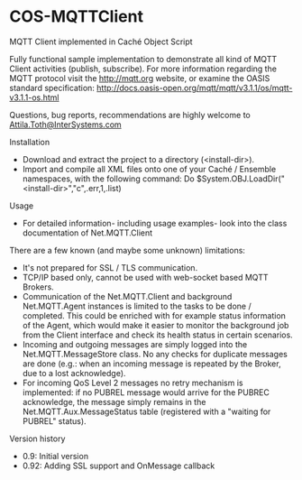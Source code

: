 # COS-MQTTClient
MQTT Client implemented in Caché Object Script

Fully functional sample implementation to demonstrate all kind of MQTT Client activities (publish, subscribe).
For more information regarding the MQTT protocol visit the http://mqtt.org website,
 or examine the OASIS standard specification: http://docs.oasis-open.org/mqtt/mqtt/v3.1.1/os/mqtt-v3.1.1-os.html

Questions, bug reports, recommendations are highly welcome to Attila.Toth@InterSystems.com

Installation
- Download and extract the project to a directory (<install-dir\>).
- Import and compile all XML files onto one of your Caché / Ensemble namespaces, with the following command:
  Do $System.OBJ.LoadDir("<install-dir\>","c",.err,1,.list)

Usage
- For detailed information- including usage examples- look into the class documentation of Net.MQTT.Client

There are a few known (and maybe some unknown) limitations:
- It's not prepared for SSL / TLS communication.
- TCP/IP based only, cannot be used with web-socket based MQTT Brokers.
- Communication of the Net.MQTT.Client and background Net.MQTT.Agent instances is limited to the tasks to be done / completed. 
   This could be enriched with for example status information of the Agent, which would make it easier to monitor the background job from the Client interface 
   and check its health status in certain scenarios.
- Incoming and outgoing messages are simply logged into the Net.MQTT.MessageStore class. No any checks for duplicate messages are done 
   (e.g.: when an incoming message is repeated by the Broker, due to a lost acknowledge).
- For incoming QoS Level 2 messages no retry mechanism is implemented: if no PUBREL message would arrive for the PUBREC acknowledge, 
   the message simply remains in the Net.MQTT.Aux.MessageStatus table (registered with a "waiting for PUBREL" status).

Version history
- 0.9: Initial version
- 0.92: Adding SSL support and OnMessage callback